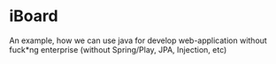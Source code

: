# iBoard
An example, how we can use java for develop web-application without fuck*ng enterprise (without Spring/Play, JPA, Injection, etc)
